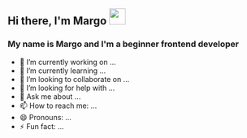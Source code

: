 <h2>Hi there, I'm Margo
<img src="https://github.com/blackcater/blackcater/raw/main/images/Hi.gif" height="32"/></h2>
<h3>My name is Margo and I'm a beginner frontend developer</h3>



- 🔭 I’m currently working on ...
- 🌱 I’m currently learning ...
- 👯 I’m looking to collaborate on ...
- 🤔 I’m looking for help with ...
- 💬 Ask me about ...
- 📫 How to reach me: ...
- 😄 Pronouns: ...
- ⚡ Fun fact: ...

